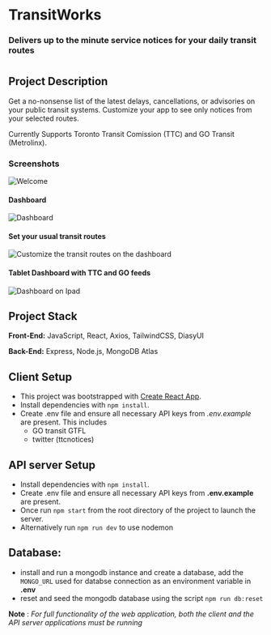 # TransitWorks  
### Delivers up to the minute service notices for your daily transit routes
#
## Project Description

Get a no-nonsense list of the latest delays, cancellations, or advisories on your public transit systems.
Customize your app to see only notices from your selected routes.

Currently Supports Toronto Transit Comission (TTC) and GO Transit (Metrolinx).

### Screenshots

![Welcome](https://github.com/A-DUYVESTYN/transitWorks/blob/main/client/public/Screen%20Shot%202023-04-07%20at%2019.25.20.png)
#### Dashboard
![Dashboard](https://github.com/A-DUYVESTYN/transitWorks/blob/main/client/public/Screen%20Shot%202023-04-07%20at%2019.26.43.png)
#### Set your usual transit routes
![Customize the transit routes on the dashboard](https://github.com/A-DUYVESTYN/transitWorks/blob/main/client/public/Screen%20Shot%202023-04-07%20at%2019.27.14.png)
#### Tablet Dashboard with TTC and GO feeds
![Dashboard on Ipad](https://github.com/A-DUYVESTYN/transitWorks/blob/main/client/public/Screen%20Shot%202023-04-07%20at%2019.46.59%20-%20main%20screen%20(tablet%20-%20landscape).png)

## Project Stack

__Front-End:__ JavaScript, React, Axios, TailwindCSS, DiasyUI

__Back-End:__ Express, Node.js, MongoDB Atlas

## Client Setup

- This project was bootstrapped with [Create React App](https://github.com/facebook/create-react-app).
- Install dependencies with `npm install`.
- Create .env file and ensure all necessary API keys from *.env.example* are present. This includes
    - GO transit GTFL
    - twitter (ttcnotices)

## API server Setup

- Install dependencies with `npm install`.
- Create .env file and ensure all necessary API keys from **.env.example** are present.
- Once run `npm start` from the root directory of the project to launch the server. 
- Alternatively run `npm run dev` to use nodemon

## Database:
- install and run a mongodb instance and create a database, add the `MONGO_URL` used for databse connection as an environment variable in **.env**
- reset and seed the mongodb database using the script `npm run db:reset`

**Note** : _For full functionality of the web application, both the client and the API server applications must be running_


